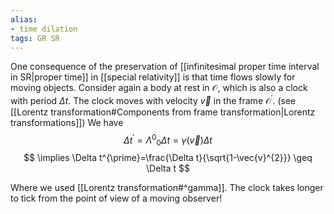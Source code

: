 ```yaml
---
alias:
- time dilation
tags: GR SR
---
```

One consequence of the preservation of [[infinitesimal proper time interval in SR|proper time]] in [[special relativity]] is that time flows slowly for moving objects. Consider again a body at rest in $\mathcal{O}$, which is also a clock with period $\Delta t .$ The clock moves with velocity $\vec{v}$ in the frame $\mathcal{O}^{\prime} .$ (see [[Lorentz transformation#Components from frame transformation|Lorentz transformations]]) We have
$$
\Delta t^{\prime}=\Lambda^{0}{}_{0} \Delta t=\gamma(\vec{v}) \Delta t
$$
$$
\implies \Delta t^{\prime}=\frac{\Delta t}{\sqrt{1-\vec{v}^{2}}} \geq \Delta t
$$

Where we used [[Lorentz transformation#^gamma]]. The clock takes longer to tick from the point of view of a moving observer!